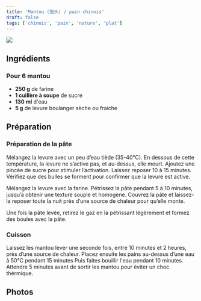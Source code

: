 ```yaml
---
title: 'Mantou (馒头) / pain chinois'
draft: false
tags: ['chinois', 'pain', 'nature', 'plat']
---
```


![](../images/mantou.jpg)

## Ingrédients

### Pour 6 mantou

- **250 g** de farine
- **1 cuillère à soupe** de sucre
- **130 ml** d'eau
- **5 g** de levure boulanger sèche ou fraiche

<!-- section -->
## Préparation

### Préparation de la pâte

Mélangez la levure avec un peu d’eau tiède (35-40°C). En dessous de cette température, la levure ne s’active pas, et au-dessus, elle meurt. Ajoutez une pincée de sucre pour stimuler l’activation. Laissez reposer 10 à 15 minutes. Vérifiez que des bulles se forment pour confirmer que la levure est active.

Mélangez la levure avec la farine. Pétrissez la pâte pendant 5 à 10 minutes, jusqu’à obtenir une texture souple et homogène. Couvrez la pâte et laissez-la reposer toute la nuit près d’une source de chaleur pour qu’elle monte.

Une fois la pâte levée, retirez le gaz en la pétrissant légèrement et formez des boules avec la pâte.

### Cuisson

Laissez les mantou lever une seconde fois, entre 10 minutes et 2 heures, près d’une source de chaleur. Placez ensuite les pains au-dessus d’une eau à 50°C pendant 15 minutes Puis faites bouillir l'eau pendant 10 minutes. Attendre 5 minutes avant de sortir les mantou pour éviter un choc thérmique.

<!-- section -->
## Photos